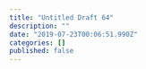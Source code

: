 ```yaml
---
title: "Untitled Draft 64"
description: ""
date: "2019-07-23T00:06:51.990Z"
categories: []
published: false
---
```



